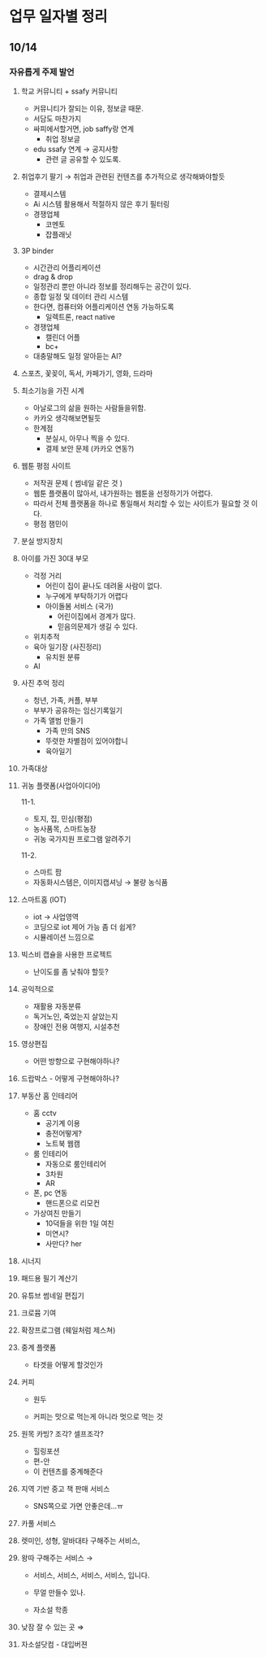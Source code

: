 # 업무 일자별 정리

## 10/14

### 자유롭게 주제 발언

1. 학교 커뮤니티 + ssafy 커뮤니티

   - 커뮤니티가 잘되는 이유, 정보글 때문.
   - 서담도 마찬가지
   - 싸피에서할거면, job saffy랑 연계
     - 취업 정보글
   - edu ssafy 연계 → 공지사항
     - 관련 글 공유할 수 있도록.

2. 취업후기 팔기 → 취업과 관련된 컨텐츠를 추가적으로 생각해봐야할듯

   - 결제시스템
   - Ai 시스템 활용해서 적절하지 않은 후기 필터링
   - 경쟁업체
     - 코멘토
     - 잡플래닛

3. 3P binder

   - 시간관리 어플리케이션
   - drag & drop
   - 일정관리 뿐만 아니라 정보를 정리해두는 공간이 있다.
   - 종합 일정 및 데이터 관리 시스템
   - 한다면, 컴퓨터와 어플리케이션 연동 가능하도록
     - 일렉트론, react native
   - 경쟁업체
     - 캘린더 어플
     - bc+
   - 대충말해도 일정 알아듣는 AI?

4. 스포츠, 꽃꽂이, 독서, 카페가기, 영화, 드라마

5. 최소기능을 가진 시계

   - 아날로그의  삶을 원하는 사람들을위함.
   - 카카오 생각해보면될듯
   - 한계점
     - 분실시, 아무나 찍을 수 있다.
     - 결제 보안 문제 (카카오 연동?)

6. 웹툰 평점 사이트

   - 저작권 문제 ( 썸네일 같은 것 )
   - 웹툰 플랫폼이 많아서, 내가원하는 웹툰을 선정하기가 어렵다.
   - 따라서 전체 플랫폼을 하나로 통일해서 처리할 수 있는 사이트가 필요할 것 이다.
   - 평점 잼민이

7. 분실 방지장치

8. 아이를 가진 30대 부모

   - 걱정 거리
     - 어린이 집이 끝나도 데려올 사람이 없다.
     - 누구에게 부탁하기가 어렵다
     - 아이돌봄 서비스 (국가)
       - 어린이집에서 경계가 많다.
       - 믿음의문제가 생길 수 있다.
   - 위치추적
   - 육아 일기장 (사진정리)
     - 유치원  분류
   - AI

9. 사진 추억 정리

   - 청년, 가족, 커플, 부부
   - 부부가 공유하는 임신기록일기
   - 가족 앨범 만들기
     - 가족 만의 SNS
     - 뚜렷한 차별점이 있어야합니
     - 육아일기

10. 가족대상

11. 귀농 플랫폼(사업아이디어)

    11-1.

    - 토지, 집, 민심(평점)
    - 농사품목, 스마트농장
    - 귀농 국가지원 프로그램 알려주기

    11-2.

    - 스마트 팜
    - 자동화시스템은, 이미지캡셔닝 → 불량 농식품

12. 스마트홈 (IOT)

    - iot → 사업영역
    - 코딩으로 iot 제어 가능 좀 더 쉽게?
    - 시뮬레이션 느낌으로

13. 빅스비 캡슐을 사용한 프로젝트

    - 난이도를 좀 낮춰야 할듯?

14. 공익적으로

    - 재활용 자동분류
    - 독거노인, 죽었는지 살았는지
    - 장애인 전용 여행지, 시설추천

15. 영상편집

    - 어떤 방향으로 구현해야하나?

16. 드랍박스 - 어떻게 구현해야하나?

17. 부동산 홈 인테리어
    - 홈 cctv
      - 공기계 이용
      - 충전어떻게?
      - 노트북 웹캠
    - 룸 인테리어
      - 자동으로 룸인테리어
      - 3차원
      - AR
    - 폰, pc 연동
      - 핸드폰으로 리모컨
    - 가상여친 만들기	
      - 10덕들을 위한 1일 여친
      - 미연시?
      - 사만다? her

18. 시너지

19. 패드용 필기 계산기

20. 유튜브 썸네일 편집기

21. 크로뮴 기여

22. 확장프로그램 (웨일처럼 제스쳐)

23. 중계 플랫폼
    - 타겟을 어떻게 할것인가

24. 커피

    - 원두

    - 커피는 맛으로 먹는게 아니라 멋으로 먹는 것

25. 원목 카빙? 조각? 셀프조각?
    - 힐링포션
    - 편-안
    - 이 컨텐츠를 중계해준다

26. 지역 기반 중고 책 판매 서비스
    - SNS쪽으로 가면 안좋은데...ㅠ

27. 카풀 서비스

28. 렛미인, 성형, 알바대타 구해주는 서비스,

29. 왕따 구해주는 서비스 →

    - 서비스, 서비스, 서비스, 서비스, 입니다.

    - 무얼 만들수 있나.
    - 자소설 학종

30. 낮잠 잘 수 있는 곳 ⇒

31. 자소설닷컴 - 대입버젼